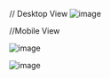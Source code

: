 // Desktop View 
![image](https://github.com/user-attachments/assets/58f0fa21-eec0-404f-a12b-51f45734901c)

//Mobile View

![image](https://github.com/user-attachments/assets/20cd575f-5c5c-4ce9-9a88-c4bb48568486)

![image](https://github.com/user-attachments/assets/609ddb95-c34d-4cac-9db1-a08eb66fc6d1)


